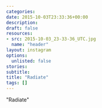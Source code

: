 ```yaml
---
categories:
date: 2015-10-03T23:33:36+00:00
description:
draft: false
resources:
- src: 2015-10-03_23-33-36_UTC.jpg
  name: "header"
layout: instagram
options:
  unlisted: false
stories:
subtitle:
title: "Radiate"
tags: []
---
```


"Radiate"

